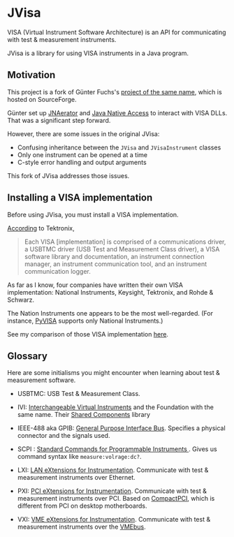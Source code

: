 # JVisa

<!-- TODO consider adding AbstractInstrument -->
<!-- TODO add example code -->

VISA (Virtual Instrument Software Architecture) is an API for communicating with test & measurement instruments.

JVisa is a library for using VISA instruments in a Java program.


## Motivation

This project is a fork of G&uuml;nter Fuchs's [project of the same name](https://sourceforge.net/projects/jvisa/), which is hosted on SourceForge.

G&uuml;nter set up [JNAerator](https://github.com/nativelibs4java/JNAerator) and [Java Native Access](https://github.com/java-native-access/jna) to interact with VISA DLLs. That was a significant step forward.

However, there are some issues in the original JVisa:

* Confusing inheritance between the `JVisa` and `JVisaInstrument` classes 
* Only one instrument can be opened at a time
* C-style error handling and output arguments

This fork of JVisa addresses those issues.

## Installing a VISA implementation

Before using JVisa, you must install a VISA implementation.

[According](https://www.tek.com/support/faqs/what-tekvisa-and-how-can-i-use-it-communicate-and-control-my-instrument) to Tektronix,

>Each VISA [implementation] is comprised of a communications driver, a USBTMC driver (USB Test and Measurement Class driver), a VISA software library and documentation, an instrument connection manager, an instrument communication tool, and an instrument communication logger.

As far as I know, four companies have written their own VISA implementation: National Instruments, Keysight, Tektronix, and Rohde & Schwarz.

The Nation Instruments one appears to be the most well-regarded. (For instance, [PyVISA](https://pyvisa.readthedocs.io/en/master/getting.html) supports only National Instruments.)

See my comparison of those VISA implementation [here](comparison-of-visa-implementations).


## Glossary

Here are some initialisms you might encounter when learning about test & measurement software.

* USBTMC: USB Test & Measurement Class.

* IVI: [Interchangeable Virtual Instruments](http://www.ivifoundation.org/) and the Foundation with the same name. Their [Shared Components](  
http://www.ivifoundation.org/shared_components/Default.aspx) library 

*  IEEE-488 aka GPIB: [General Purpose Interface Bus](https://en.wikipedia.org/wiki/IEEE-488). Specifies a physical connector and the signals used.

* SCPI :  [Standard Commands for Programmable Instruments
](https://en.wikipedia.org/wiki/Standard_Commands_for_Programmable_Instruments). Gives us command syntax like `measure:volrage:dc?`.

* LXI: [LAN eXtensions for Instrumentation](https://en.wikipedia.org/wiki/LAN_eXtensions_for_Instrumentation). Communicate with test & measurement instruments over Ethernet.

* PXI: [PCI eXtensions for Instrumentation](https://en.wikipedia.org/wiki/PCI_eXtensions_for_Instrumentation). Communicate with test & measurement instruments over PCI. Based on [CompactPCI](https://en.wikipedia.org/wiki/CompactPCI), which is different from PCI on desktop motherboards.

* VXI: [VME eXtensions for Instrumentation](https://en.wikipedia.org/wiki/VME_eXtensions_for_Instrumentation). Communicate with test & measurement instruments over the [VMEbus](https://en.wikipedia.org/wiki/VMEbus).

